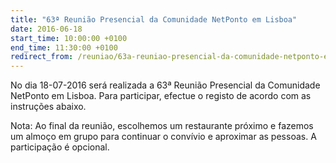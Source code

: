 ```yaml
---
title: "63ª Reunião Presencial da Comunidade NetPonto em Lisboa"
date: 2016-06-18
start_time: 10:00:00 +0100
end_time: 11:30:00 +0100
redirect_from: /reuniao/63a-reuniao-presencial-da-comunidade-netponto-em-lisboa/
---
```

No dia 18-07-2016 será realizada a 63ª Reunião Presencial da Comunidade NetPonto em Lisboa. Para participar, efectue o registo de acordo com as instruções abaixo.

Nota: Ao final da reunião, escolhemos um restaurante próximo e fazemos um almoço em grupo para continuar o convívio e aproximar as pessoas. A participação é opcional.

